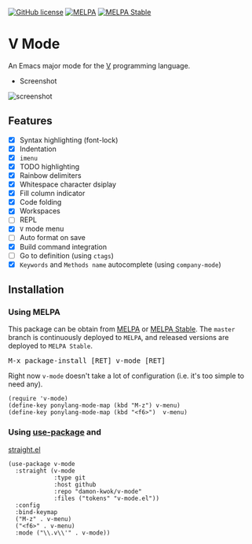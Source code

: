 [![GitHub license](https://img.shields.io/github/license/damon-kwok/v-mode)](https://github.com/damon-kwok/v-mode/blob/master/LICENSE)
[![MELPA](http://melpa.org/packages/v-mode-badge.svg)](http://melpa.org/#/v-mode)
[![MELPA Stable](http://stable.melpa.org/packages/v-mode-badge.svg)](http://stable.melpa.org/#/v-mode)

# V Mode

An Emacs major mode for the [V](https://vlang.io/) programming language.

- Screenshot

![screenshot](https://github.com/damon-kwok/v-mode/blob/master/screenshot.png)

## Features
- [X] Syntax highlighting (font-lock)
- [X] Indentation
- [x] `imenu`
- [x] TODO highlighting
- [x] Rainbow delimiters
- [x] Whitespace character dsiplay
- [x] Fill column indicator
- [x] Code folding
- [x] Workspaces
- [ ] REPL
- [x] `V` mode menu
- [ ] Auto format on save
- [x] Build command integration
- [ ] Go to definition (using `ctags`)
- [x] `Keywords` and `Methods name` autocomplete (using `company-mode`)

## Installation

### Using MELPA
This package can be obtain from
[MELPA](http://melpa.org/#/v-mode) or
[MELPA Stable](http://stable.melpa.org/#/v-mode). The `master`
branch is continuously deployed to `MELPA`, and released versions are
deployed to `MELPA Stable`.

<kbd>M-x package-install [RET] v-mode [RET]</kbd>

Right now `v-mode` doesn't take a lot of configuration (i.e.
it's too simple to need any).

```elisp
(require 'v-mode)
(define-key ponylang-mode-map (kbd "M-z") v-menu)
(define-key ponylang-mode-map (kbd "<f6>")  v-menu)
```

### Using [use-package](https://github.com/jwiegley/use-package) and
[straight.el](https://github.com/raxod502/straight.el)

```elisp
(use-package v-mode
  :straight (v-mode
             :type git
             :host github
             :repo "damon-kwok/v-mode"
             :files ("tokens" "v-mode.el"))
  :config
  :bind-keymap
  ("M-z" . v-menu)
  ("<f6>" . v-menu)
  :mode ("\\.v\\'" . v-mode))
```

